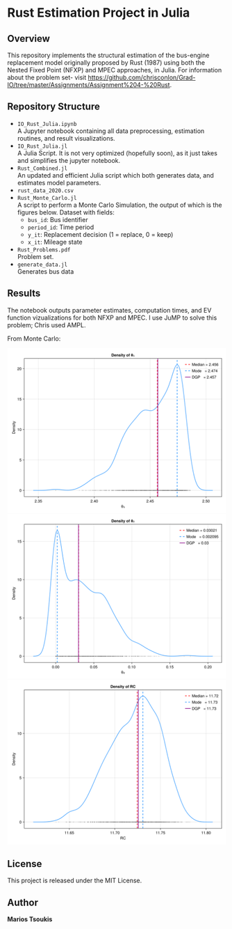 # Rust Estimation Project in Julia

## Overview

This repository implements the structural estimation of the bus-engine replacement model originally proposed by Rust (1987) using both the Nested Fixed Point (NFXP) and MPEC approaches, in Julia. For information about the problem set- visit https://github.com/chrisconlon/Grad-IO/tree/master/Assignments/Assignment%204-%20Rust.

## Repository Structure

- `IO_Rust_Julia.ipynb`  
  A Jupyter notebook containing all data preprocessing, estimation routines, and result visualizations.
- `IO_Rust_Julia.jl`  
  A Julia Script. It is not very optimized (hopefully soon), as it just takes and simplifies the jupyter notebook. 
- `Rust_Combined.jl`  
An updated and efficient Julia script which both generates data, and estimates model parameters.
- `rust_data_2020.csv`  
- `Rust_Monte_Carlo.jl`  
A script to perform a Monte Carlo Simulation, the output of which is the figures below. 
  Dataset with fields:
  - `bus_id`: Bus identifier  
  - `period_id`: Time period  
  - `y_it`: Replacement decision (1 = replace, 0 = keep)  
  - `x_it`: Mileage state  
- `Rust_Problems.pdf`  
  Problem set.
- `generate_data.jl`  
  Generates bus data

## Results

The notebook outputs parameter estimates, computation times, and EV function vizualizations for both NFXP and MPEC. I use JuMP to solve this problem; Chris used AMPL. 

From Monte Carlo: 

![alt text](https://github.com/Mtsoukis/Rust_Estimation-Julia/blob/main/Figures/theta1.png)
![alt text](https://github.com/Mtsoukis/Rust_Estimation-Julia/blob/main/Figures/theta2.png)
![alt text](https://github.com/Mtsoukis/Rust_Estimation-Julia/blob/main/Figures/RC.png)

## License

This project is released under the MIT License.

## Author

**Marios Tsoukis**

